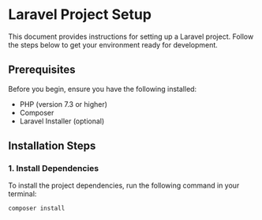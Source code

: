 # Laravel Project Setup

This document provides instructions for setting up a Laravel project. Follow the steps below to get your environment ready for development.

## Prerequisites

Before you begin, ensure you have the following installed:

- PHP (version 7.3 or higher)
- Composer
- Laravel Installer (optional)

## Installation Steps

### 1. Install Dependencies

To install the project dependencies, run the following command in your terminal:

```bash
composer install